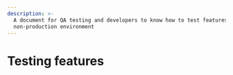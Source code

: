 ```yaml
---
description: >-
  A document for QA testing and developers to know how to test features in a
  non-production environment
---
```


# Testing features

